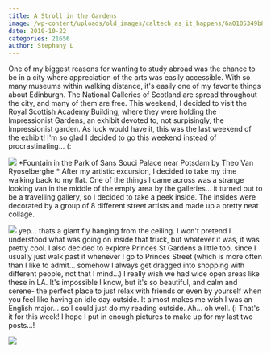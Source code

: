 ```yaml
---
title: A Stroll in the Gardens
image: /wp-content/uploads/old_images/caltech_as_it_happens/6a0105349b8251970b0133f52448a5970b.jpg
date: 2010-10-22
categories: 21656
author: Stephany L
---
```


One of my biggest reasons for wanting to study abroad was the chance to be in a city where appreciation of the arts was easily accessible. With so many museums within walking distance, it's easily one of my favorite things about Edinburgh. The National Galleries of Scotland are spread throughout the city, and many of them are free. This weekend, I decided to visit the Royal Scottish Academy Building, where they were holding the Impressionist Gardens, an exhibit devoted to, not surpisingly, the Impressionist garden. As luck would have it, this was the last weekend of the exhibit! I'm so glad I decided to go this weekend instead of procrastinating... (:

![](/old_images/caltech_as_it_happens/6a0105349b8251970b0133f5245023970b.jpg)
*Fountain in the Park of Sans Souci Palace near Potsdam by Theo Van Ryoselberghe *
After my artistic excursion, I decided to take my time walking back to my flat. One of the things I came across was a strange looking van in the middle of the empty area by the galleries... it turned out to be a travelling gallery, so I decided to take a peek inside. The insides were decorated by a group of 8 different street artists and made up a pretty neat collage.


![](/old_images/caltech_as_it_happens/6a0105349b8251970b0133f5245aca970b.jpg)
yep... thats a giant fly hanging from the ceiling. I won't pretend I understood what was going on inside that truck, but whatever it was, it was pretty cool. I also decided to explore Princes St Gardens a little too, since I usually just walk past it whenever I go to Princes Street (which is more often than I like to admit... somehow I always get dragged into shopping with different people, not that I mind...) I really wish we had wide open areas like these in LA. It's impossible I know, but it's so beautiful, and calm and serene- the perfect place to just relax with friends or even by yourself when you feel like having an idle day outside. It almost makes me wish I was an English major... so I could just do my reading outside. Ah... oh well. (: That's it for this week! I hope I put in enough pictures to make up for my last two posts...!


![](/old_images/caltech_as_it_happens/6a0105349b8251970b0133f52502b3970b.jpg)
